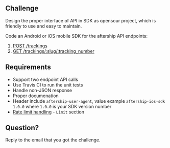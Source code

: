 ## Challenge

Design the proper interface of API in SDK as opensour project, which is friendly to use and easy to maintain.

Code an Android or iOS mobile SDK for the aftership API endpoints:

1. [POST /trackings](https://www.aftership.com/docs/api/4/trackings/post-trackings)
2. [GET /trackings/:slug/:tracking_number](https://www.aftership.com/docs/api/4/trackings/get-trackings-slug-tracking_number)


## Requirements

- Support two endpoint API calls
- Use Travis CI to run the unit tests
- Handle non-JSON response 
- Proper documenation
- Header include `aftership-user-agent`, value example `aftership-ios-sdk 1.0.0` where `1.0.0` is your SDK version number
- [Rate limit handling](https://www.aftership.com/docs/api/4) - `Limit` section

## Question?
Reply to the email that you got the challenge.


